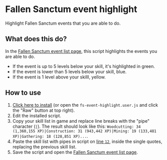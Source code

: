 # Fallen Sanctum event highlight
Highlight Fallen Sanctum events that you are able to do.

## What does this do?
In the [Fallen Sanctum event list page](https://www.fallen-sanctum.com/manual.php?p=events), this script highlights the events you are able to do.
* If the event is up to 5 levels below your skill, it's highlighted in green.
* If the event is lower than 5 levels below your skill, blue.
* If the event is 1 level above your skilll, yellow.

## How to use
1. [Click here to install](https://github.com/dang-nabbit/fs-event-highlight/raw/master/fs-event-highlight.user.js) (or open the `fs-event-highlight.user.js` and click the "Raw" button at top right).
1. Edit the installed script.
1. Copy your skill list in game and replace line breaks with the "pipe" character (`|`).
The result should look like this: `Woodcutting: 34 (1,360,155 XP)|Construction: 31 (943,442 XP)|Mining: 19 (133,481 XP)|Gathering: 18 (128,851 XP)...`.
1. Paste the skill list with pipes in script on [line `12`](https://github.com/dang-nabbit/fs-event-highlight/blob/master/fs-event-highlight.user.js#L12), inside the single quotes, replacing the previous skill list.
1. Save the script and open the [Fallen Sanctum event list page](https://www.fallen-sanctum.com/manual.php?p=events).
